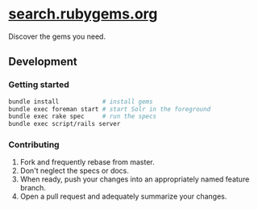 # [search.rubygems.org](https://rubygems.org/search)

Discover the gems you need.

## Development

### Getting started

```sh
bundle install            # install gems
bundle exec foreman start # start Solr in the foreground
bundle exec rake spec     # run the specs
bundle exec script/rails server
```

### Contributing

1. Fork and frequently rebase from master.
2. Don't neglect the specs or docs.
3. When ready, push your changes into an appropriately named feature branch.
4. Open a pull request and adequately summarize your changes.
